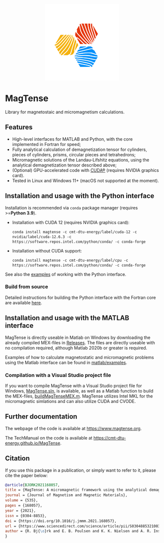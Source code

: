 <div align="center">
  <picture>
    <source media="(prefers-color-scheme: light)" srcset="./docs/source/static/MagTense_logo.png" height=250>
    <img alt="MagTense Logo" src="./docs/source/static/MagTenseLogo_White.svg" height=250>
  </picture>
  <br>
</div>

# MagTense

Library for magnetostaic and micromagnetism calculations.

## Features

- High-level interfaces for MATLAB and Python, with the core implemented in Fortran for speed;
- Fully analytical calculation of demagnetization tensor for cylinders, pieces of cylinders, prisms, circular pieces and tetrahedrons;
- Micromagnetic solutions of the Landau-Lifshitz equations, using the analytical demagnetization tensor described above;
- (Optional) GPU-accelerated code with [CUDA®](https://developer.nvidia.com/cuda-zone) (requires NVIDIA graphics card).
- Tested in Linux and Windows 11+ (macOS not supported at the moment).

## Installation and usage with the Python interface

Installation is recommended via `conda` package manager (requires >=**Python 3.9**).

- Installation with CUDA 12 (requires NVIDIA graphics card):
  
  ```
  conda install magtense -c cmt-dtu-energy/label/cuda-12 -c nvidia/label/cuda-12.6.3 -c https://software.repos.intel.com/python/conda/ -c conda-forge
  ```

- Installation without CUDA support:

  ```
  conda install magtense -c cmt-dtu-energy/label/cpu -c https://software.repos.intel.com/python/conda/ -c conda-forge
  ```

See also the [examples](./python/examples/) of working with the Python interface.

### Build from source

Detailed instructions for building the Python interface with the Fortran core are available [here](/python/README.md).

## Installation and usage with the MATLAB interface

MagTense is directly useable in Matlab on Windows by downloading the already compiled MEX-files in [Releases](https://github.com/cmt-dtu-energy/MagTense/releases). The files are directly useable with no compilation required, although Matlab 2020b or greater is required.

Examples of how to calculate magnetostatic and micromagnetic problems using the Matlab interface can be found in [matlab/examples](matlab/examples).

### Compilation with a Visual Studio project file

If you want to compile MagTense with a Visual Studio project file for Windows, [MagTense.sln](MagTense.sln), is available, as well as a Matlab function to build the MEX-files, [buildMagTenseMEX.m](matlab/buildMagTenseMEX.m). MagTense utilizes Intel MKL for the micromagnetic simlations and can also utilize CUDA and CVODE.

## Further documentation

The webpage of the code is available at https://www.magtense.org.

The TechManual on the code is available at https://cmt-dtu-energy.github.io/MagTense.

## Citation
If you use this package in a publication, or simply want to refer to it, please cite the paper below:

```bibtex
@article{BJORK2021168057,
title = {MagTense: A micromagnetic framework using the analytical demagnetization tensor},
journal = {Journal of Magnetism and Magnetic Materials},
volume = {535},
pages = {168057},
year = {2021},
issn = {0304-8853},
doi = {https://doi.org/10.1016/j.jmmm.2021.168057},
url = {https://www.sciencedirect.com/science/article/pii/S0304885321003334},
author = {R. Bj{\o}rk and E. B. Poulsen and K. K. Nielsen and A. R. Insinga},
}
